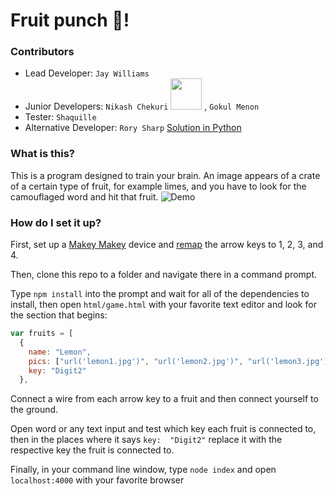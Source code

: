 # Fruit punch :punch:!
### Contributors
* Lead Developer: `Jay Williams`
* Junior Developers: `Nikash Chekuri` <img src="https://snusercontent.global.ssl.fastly.net/member-profile-full/44/4288444_8862847.jpg" width="50"> , `Gokul Menon`
* Tester: `Shaquille`
* Alternative Developer: `Rory Sharp` [Solution in Python](https://github.com/codingJWilliams/BBCInventathon)
### What is this?
This is a program designed to train your brain.
An image appears of a crate of a certain type of fruit, for example limes, and you have to look for the camouflaged word and hit that fruit.
![Demo](https://jaywilliams.me/static/screencapture-localhost-4000-1502989254235.png)
### How do I set it up?
First, set up a [Makey Makey](makeymakey.com) device and [remap](http://makeymakey.com/remap) the arrow keys to 1, 2, 3, and 4.

Then, clone this repo to a folder and navigate there in a command prompt.

Type `npm install` into the prompt and wait for all of the dependencies to install, then open `html/game.html` with your favorite text editor and look for the section that begins:

```javascript
var fruits = [
  {
    name: "Lemon",
    pics: ["url('lemon1.jpg')", "url('lemon2.jpg')", "url('lemon3.jpg')", "url('lemon4.jpg')"],
    key: "Digit2"
  },
```

Connect a wire from each arrow key to a fruit and then connect yourself to the ground.

Open word or any text input and test which key each fruit is connected to, then in the places where it says `key:  "Digit2"` replace it with the respective key the fruit is connected to.

Finally, in your command line window, type `node index` and open `localhost:4000` with your favorite browser

